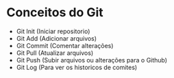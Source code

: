 # Conceitos do Git

- Git Init (Iniciar repositorio)
- Git Add  (Adicionar arquivos)
- Git Commit (Comentar alterações)
- Git Pull (Atualizar arquivos)
- Git Push (Subir arquivos ou alterações para o Github)
- Git Log (Para ver os historicos de comites)

<!-- [docs](https://google.com) -->